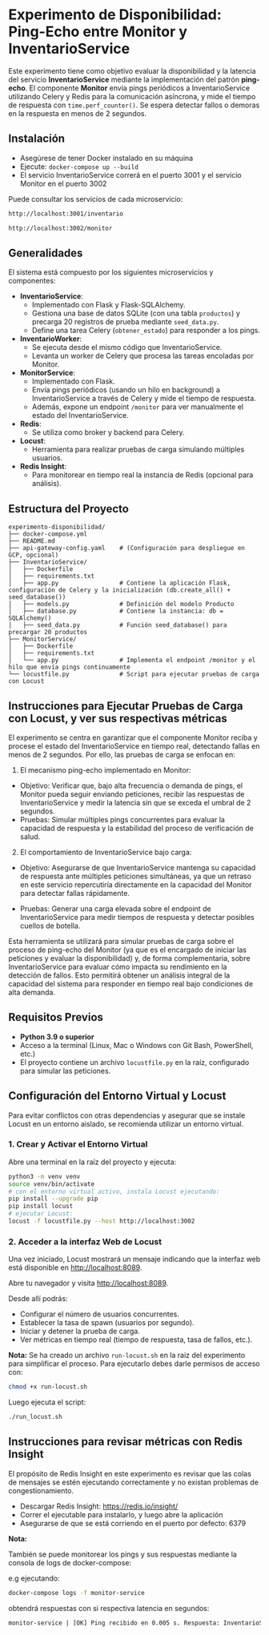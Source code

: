 # Experimento de Disponibilidad: Ping-Echo entre Monitor y InventarioService

Este experimento tiene como objetivo evaluar la disponibilidad y la latencia del servicio **InventarioService** mediante la implementación del patrón **ping-echo**. El componente **Monitor** envía pings periódicos a InventarioService utilizando Celery y Redis para la comunicación asíncrona, y mide el tiempo de respuesta con `time.perf_counter()`. Se espera detectar fallos o demoras en la respuesta en menos de 2 segundos.

## Instalación

- Asegúrese de tener Docker instalado en su máquina
- Ejecute: ```docker-compose up --build```
- El servicio InventarioService correrá en el puerto 3001 y el servicio Monitor en el puerto 3002

Puede consultar los servicios de cada microservicio:

```Bash
http://localhost:3001/inventario
```

```Bash
http://localhost:3002/monitor
```

## Generalidades

El sistema está compuesto por los siguientes microservicios y componentes:

- **InventarioService**:
  - Implementado con Flask y Flask-SQLAlchemy.
  - Gestiona una base de datos SQLite (con una tabla `productos`) y precarga 20 registros de prueba mediante `seed_data.py`.
  - Define una tarea Celery (`obtener_estado`) para responder a los pings.
- **InventarioWorker**:
  - Se ejecuta desde el mismo código que InventarioService.
  - Levanta un worker de Celery que procesa las tareas encoladas por Monitor.
- **MonitorService**:
  - Implementado con Flask.
  - Envía pings periódicos (usando un hilo en background) a InventarioService a través de Celery y mide el tiempo de respuesta.
  - Además, expone un endpoint `/monitor` para ver manualmente el estado del InventarioService.
- **Redis**:
  - Se utiliza como broker y backend para Celery.
- **Locust**:
  - Herramienta para realizar pruebas de carga simulando múltiples usuarios.
- **Redis Insight**:
  - Para monitorear en tiempo real la instancia de Redis (opcional para análisis).

## Estructura del Proyecto

```plaintext
experimento-disponibilidad/
├── docker-compose.yml
├── README.md
├── api-gateway-config.yaml    # (Configuración para despliegue en GCP, opcional)
├── InventarioService/
│   ├── Dockerfile
│   ├── requirements.txt
│   ├── app.py                 # Contiene la aplicación Flask, configuración de Celery y la inicialización (db.create_all() + seed_database())
│   ├── models.py              # Definición del modelo Producto
│   ├── database.py            # Contiene la instancia: db = SQLAlchemy()
│   ├── seed_data.py           # Función seed_database() para precargar 20 productos
├── MonitorService/
│   ├── Dockerfile
│   ├── requirements.txt
│   └── app.py                 # Implementa el endpoint /monitor y el hilo que envía pings continuamente
└── locustfile.py              # Script para ejecutar pruebas de carga con Locust
```

## Instrucciones para Ejecutar Pruebas de Carga con Locust, y ver sus respectivas métricas

El experimento se centra en garantizar que el componente Monitor reciba y procese el estado del InventarioService en tiempo real, detectando fallas en menos de 2 segundos. Por ello, las pruebas de carga se enfocan en:

1. El mecanismo ping-echo implementado en Monitor:

- Objetivo: Verificar que, bajo alta frecuencia o demanda de pings, el Monitor pueda seguir enviando peticiones, recibir las respuestas de InventarioService y medir la latencia sin que se exceda el umbral de 2 segundos.
- Pruebas: Simular múltiples pings concurrentes para evaluar la capacidad de respuesta y la estabilidad del proceso de verificación de salud.

2. El comportamiento de InventarioService bajo carga:

- Objetivo: Asegurarse de que InventarioService mantenga su capacidad de respuesta ante múltiples peticiones simultáneas, ya que un retraso en este servicio repercutiría directamente en la capacidad del Monitor para detectar fallas rápidamente.

- Pruebas: Generar una carga elevada sobre el endpoint de InventarioService para medir tiempos de respuesta y detectar posibles cuellos de botella.

Esta herramienta se utilizará para simular pruebas de carga sobre el proceso de ping-echo del Monitor (ya que es el encargado de iniciar las peticiones y evaluar la disponibilidad) y, de forma complementaria, sobre InventarioService para evaluar cómo impacta su rendimiento en la detección de fallos. Esto permitirá obtener un análisis integral de la capacidad del sistema para responder en tiempo real bajo condiciones de alta demanda.

## Requisitos Previos

- **Python 3.9 o superior**
- Acceso a la terminal (Linux, Mac o Windows con Git Bash, PowerShell, etc.)
- El proyecto contiene un archivo `locustfile.py` en la raíz, configurado para simular las peticiones.

## Configuración del Entorno Virtual y Locust

Para evitar conflictos con otras dependencias y asegurar que se instale Locust en un entorno aislado, se recomienda utilizar un entorno virtual.

### 1. Crear y Activar el Entorno Virtual

Abre una terminal en la raíz del proyecto y ejecuta:

```bash
python3 -m venv venv
source venv/bin/activate
# con el entorno virtual activo, instala Locust ejecutando:
pip install --upgrade pip
pip install locust
# ejecutar Locust:
locust -f locustfile.py --host http://localhost:3002
```

### 2. Acceder a la interfaz Web de Locust

Una vez iniciado, Locust mostrará un mensaje indicando que la interfaz web está disponible en <http://localhost:8089>.

Abre tu navegador y visita <http://localhost:8089>.

Desde allí podrás:

- Configurar el número de usuarios concurrentes.
- Establecer la tasa de spawn (usuarios por segundo).
- Iniciar y detener la prueba de carga.
- Ver métricas en tiempo real (tiempo de respuesta, tasa de fallos, etc.).

**Nota:** Se ha creado un archivo `run-locust.sh` en la raiz del experimento para simplificar el proceso.
Para ejecutarlo debes darle permisos de acceso con:

```bash
chmod +x run-locust.sh
```

Luego ejecuta el script:

```bash
./run_locust.sh
```

## Instrucciones para revisar métricas con Redis Insight

El propósito de Redis Insight en este experimento es revisar que las colas de mensajes se estén ejecutando correctamente y no existan problemas de congestionamiento.

- Descargar Redis Insight: <https://redis.io/insight/>
- Correr el ejecutable para instalarlo, y luego abre la aplicación
- Asegurarse de que se está corriendo en el puerto por defecto: 6379

**Nota:**

También se puede monitorear los pings y sus respuestas mediante la consola de logs de docker-compose:

e.g ejecutando:

```bash
docker-compose logs -f monitor-service
```

obtendrá respuestas con si respectiva latencia en segundos:

```bash
monitor-service | [OK] Ping recibido en 0.005 s. Respuesta: InventarioService responde correctamente - OK
